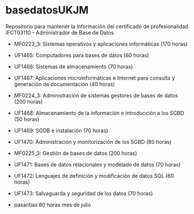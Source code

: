 # basedatosUKJM
Repositorio para mantener la información del certificado de profesionalidad IFCT03110 - Administrador de Base de Datos
* MF0223_3: Sistemas operativos y aplicaciones informáticas (170 horas) 

 * UF1465: Computadores para bases de datos (60 horas) 

 * UF1466: Sistemas de almacenamiento (70 horas) 

 * UF1467: Aplicaciones microinformáticas e Internet para consulta y generación de documentación (40 horas) 

* MF0224_3: Administración de sistemas gestores de bases de datos (200 horas) 

 * UF1468: Almacenamiento de la información e introducción a los SGBD (50 horas) 

 * UF1469: SGDB e instalación (70 horas) 

 * UF1470: Administración y monitorización de los SGBD (80 horas) 

* MF0225_3: Gestión de bases de datos (200 horas) 

 * UF1471: Bases de datos relacionales y modelado de datos (70 horas)  

 * UF1472: Lenguajes de definición y modificación de datos SQL (60 horas) 

  * UF1473: Salvaguarda y seguridad de los datos (70 horas)

* pasantias 80 horas mes de julio
